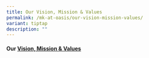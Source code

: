 ```yaml
---
title: Our Vision, Mission & Values
permalink: /mk-at-oasis/our-vision-mission-values/
variant: tiptap
description: ""
---
```

<h4>Our <a href="/files/Our_Vision_Mission_Values_updated.pdf" rel="noopener noreferrer nofollow" target="_blank">Vision, Mission &amp; Values</a></h4><p></p>